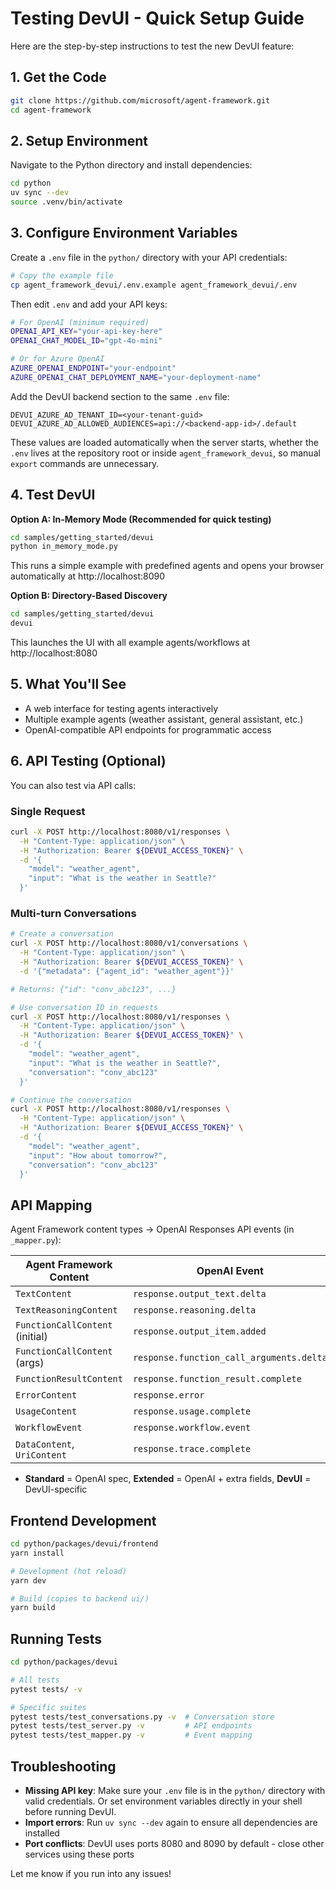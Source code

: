 # Testing DevUI - Quick Setup Guide

Here are the step-by-step instructions to test the new DevUI feature:

## 1. Get the Code

```bash
git clone https://github.com/microsoft/agent-framework.git
cd agent-framework
```

## 2. Setup Environment

Navigate to the Python directory and install dependencies:

```bash
cd python
uv sync --dev
source .venv/bin/activate
```

## 3. Configure Environment Variables

Create a `.env` file in the `python/` directory with your API credentials:

```bash
# Copy the example file
cp agent_framework_devui/.env.example agent_framework_devui/.env
```

Then edit `.env` and add your API keys:

```bash
# For OpenAI (minimum required)
OPENAI_API_KEY="your-api-key-here"
OPENAI_CHAT_MODEL_ID="gpt-4o-mini"

# Or for Azure OpenAI
AZURE_OPENAI_ENDPOINT="your-endpoint"
AZURE_OPENAI_CHAT_DEPLOYMENT_NAME="your-deployment-name"
```

Add the DevUI backend section to the same `.env` file:

```dotenv
DEVUI_AZURE_AD_TENANT_ID=<your-tenant-guid>
DEVUI_AZURE_AD_ALLOWED_AUDIENCES=api://<backend-app-id>/.default
```

These values are loaded automatically when the server starts, whether the `.env` lives at the repository root or inside `agent_framework_devui`, so manual `export` commands are unnecessary.

## 4. Test DevUI

**Option A: In-Memory Mode (Recommended for quick testing)**

```bash
cd samples/getting_started/devui
python in_memory_mode.py
```

This runs a simple example with predefined agents and opens your browser automatically at http://localhost:8090

**Option B: Directory-Based Discovery**

```bash
cd samples/getting_started/devui
devui
```

This launches the UI with all example agents/workflows at http://localhost:8080

## 5. What You'll See

- A web interface for testing agents interactively
- Multiple example agents (weather assistant, general assistant, etc.)
- OpenAI-compatible API endpoints for programmatic access

## 6. API Testing (Optional)

You can also test via API calls:

### Single Request

```bash
curl -X POST http://localhost:8080/v1/responses \
  -H "Content-Type: application/json" \
  -H "Authorization: Bearer ${DEVUI_ACCESS_TOKEN}" \
  -d '{
    "model": "weather_agent",
    "input": "What is the weather in Seattle?"
  }'
```

### Multi-turn Conversations

```bash
# Create a conversation
curl -X POST http://localhost:8080/v1/conversations \
  -H "Content-Type: application/json" \
  -H "Authorization: Bearer ${DEVUI_ACCESS_TOKEN}" \
  -d '{"metadata": {"agent_id": "weather_agent"}}'

# Returns: {"id": "conv_abc123", ...}

# Use conversation ID in requests
curl -X POST http://localhost:8080/v1/responses \
  -H "Content-Type: application/json" \
  -H "Authorization: Bearer ${DEVUI_ACCESS_TOKEN}" \
  -d '{
    "model": "weather_agent",
    "input": "What is the weather in Seattle?",
    "conversation": "conv_abc123"
  }'

# Continue the conversation
curl -X POST http://localhost:8080/v1/responses \
  -H "Content-Type: application/json" \
  -H "Authorization: Bearer ${DEVUI_ACCESS_TOKEN}" \
  -d '{
    "model": "weather_agent",
    "input": "How about tomorrow?",
    "conversation": "conv_abc123"
  }'
```

## API Mapping

Agent Framework content types → OpenAI Responses API events (in `_mapper.py`):

| Agent Framework Content         | OpenAI Event                             | Status   |
| ------------------------------- | ---------------------------------------- | -------- |
| `TextContent`                   | `response.output_text.delta`             | Standard |
| `TextReasoningContent`          | `response.reasoning.delta`               | Standard |
| `FunctionCallContent` (initial) | `response.output_item.added`             | Standard |
| `FunctionCallContent` (args)    | `response.function_call_arguments.delta` | Standard |
| `FunctionResultContent`         | `response.function_result.complete`      | DevUI    |
| `ErrorContent`                  | `response.error`                         | Standard |
| `UsageContent`                  | `response.usage.complete`                | Extended |
| `WorkflowEvent`                 | `response.workflow.event`                | DevUI    |
| `DataContent`, `UriContent`     | `response.trace.complete`                | DevUI    |

- **Standard** = OpenAI spec, **Extended** = OpenAI + extra fields, **DevUI** = DevUI-specific

## Frontend Development

```bash
cd python/packages/devui/frontend
yarn install

# Development (hot reload)
yarn dev

# Build (copies to backend ui/)
yarn build
```

## Running Tests

```bash
cd python/packages/devui

# All tests
pytest tests/ -v

# Specific suites
pytest tests/test_conversations.py -v  # Conversation store
pytest tests/test_server.py -v         # API endpoints
pytest tests/test_mapper.py -v         # Event mapping
```

## Troubleshooting

- **Missing API key**: Make sure your `.env` file is in the `python/` directory with valid credentials. Or set environment variables directly in your shell before running DevUI.
- **Import errors**: Run `uv sync --dev` again to ensure all dependencies are installed
- **Port conflicts**: DevUI uses ports 8080 and 8090 by default - close other services using these ports

Let me know if you run into any issues!
